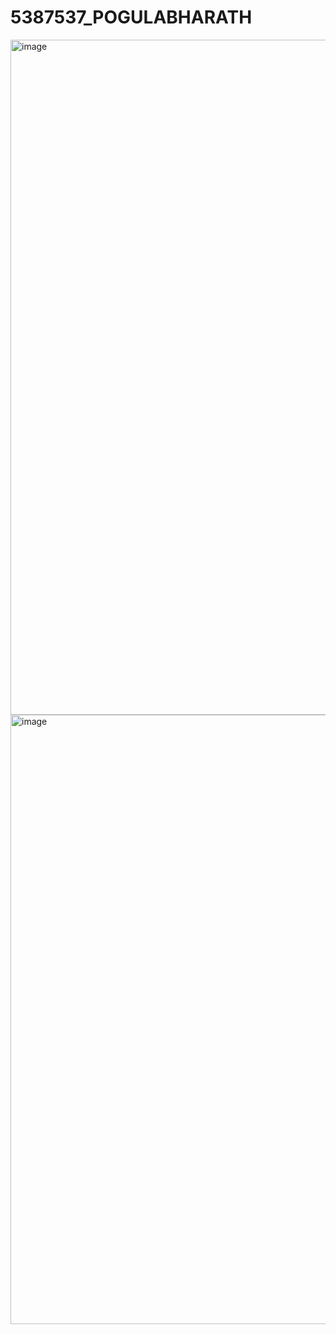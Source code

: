 # 5387537_POGULABHARATH
<img width="1920" height="1080" alt="image" src="https://github.com/user-attachments/assets/6281e3a5-908c-434d-8c4e-db698d90b78e" />


<img width="1400" height="975" alt="image" src="https://github.com/user-attachments/assets/214bb0df-729b-46b6-ba08-54d43e6d31d5" />


